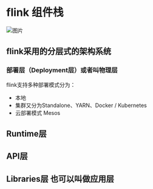 # flink 组件栈
![图片](https://raw.githubusercontent.com/ReformSun/Resources/flink/图片/flink_a.png)

## flink采用的分层式的架构系统

### 部署层（Deployment层）或者叫物理层
flink支持多种部署模式分为：  
- 本地  
- 集群又分为Standalone、YARN、Docker / Kubernetes  
- 云部署模式 Mesos  

## Runtime层


## API层


## Libraries层 也可以叫做应用层
